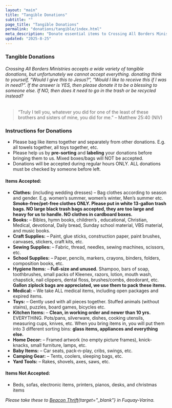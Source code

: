 ```yaml
---
layout: "main"
title: "Tangible Donations"
subtitle: ""
page_title: "Tangible Donations"
permalink: "donations/tangible/index.html"
meta_description: "Donate essential items to Crossing All Borders Ministries and make a difference locally and globally. We accept clothes, books, craft and school supplies, hygiene products, medical items, toys, kitchenware, home decor, baby gear, camping equipment, and yard tools—help us bless those in need through your tangible gifts."
updated: "2025-8-25"
---
```



### Tangible Donations

###### Crossing All Borders Ministries accepts a wide variety of tangible donations, but unfortunately we cannot accept everything. donating think to yourself, “Would I give this to Jesus?”, “Would I like to receive this if I was in need?”. If the answer is YES, then please donate it to be a blessing to someone else. If NO, then does it need to go in the trash or be recycled instead? 

> “Truly I tell you, whatever you did for one of the least of these brothers and sisters of mine, you did for me.” – Matthew 25:40 (NIV)

### Instructions for Donations

- Please bag like items together and separately from other donations. E.g. all towels together, all toys together, etc.
- Please help us by **pre-sorting** and **labeling** your donations before bringing them to us. Mixed boxes/bags will NOT be accepted.
- Donations will be accepted during regular hours ONLY. ALL donations must be checked by someone before left.

#### Items Accepted:

- **Clothes:** (including wedding dresses) – Bag clothes according to season and gender. E.g. women’s summer, women’s winter, Men’s summer etc. **Smoke-free/pet-free clothes ONLY. Please put in white 13-gallon trash bags. NO large black trash bags accepted, they are too large and heavy for us to handle. NO clothes in cardboard boxes.**
- **Books:** – Bibles, hymn books, children’s , educational, Christian, Medical, devotional, Daily bread, Sunday school material, VBS material, and music books.
- **Craft Supplies:** – Paint, glue sticks, construction paper, paint brushes, canvases, stickers, craft kits, etc.
- **Sewing Supplies:** – Fabric, thread, needles, sewing machines, scissors, etc.
- **School Supplies:** – Paper, pencils, markers, crayons, binders, folders, composition books, etc.
- **Hygiene Items:** – **Full-size and unused.** Shampoo, bars of soap, toothbrushes, small packs of Kleenex, razors, lotion, mouth wash, chapstick, nail clippers, dental floss, brushes/combs, deodorant, etc. **Gallon ziplock bags are appreciated, we use them to pack these items.**
- **Medical:** – We take ALL medical items, including open packages and expired items.
- **Toys:** – Gently used with all pieces together. Stuffed animals (without stains), puzzles, board games, bicycles etc.
- **Kitchen Items:** – **Clean, in working order and newer than 10 yrs.** EVERYTHING. Pots/pans, silverware, dishes, cooking utensils, measuring cups, knives, etc. When you bring items in, you will put them into 3 different sorting bins: **glass items, appliances and everything else.**
- **Home Decor:** – Framed artwork (no empty picture frames), knick-knacks, small furniture, lamps, etc.
- **Baby Items:** – Car seats, pack-n-play, cribs, swings, etc.
- **Camping Gear:** – Tents, coolers, sleeping bags, etc.
- **Yard Tools:** – Rakes, shovels, axes, saws, etc.

#### Items Not Accepted:

- Beds, sofas, electronic items, printers, pianos, desks, and christmas items


*Please take these to [Beacon Thrift](https://www.beaconmission.com){target="_blank"} in Fuquay-Varina.*
